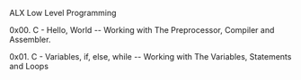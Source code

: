 ALX  Low Level Programming

0x00. C - Hello, World  -- Working with The Preprocessor, Compiler  and Assembler.

0x01. C - Variables, if, else, while -- Working with The Variables, Statements and Loops
